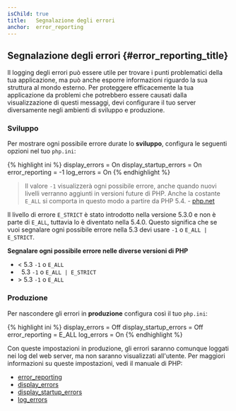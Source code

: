 ```yaml
---
isChild: true
title:   Segnalazione degli errori
anchor:  error_reporting
---
```


## Segnalazione degli errori {#error_reporting_title}

Il logging degli errori può essere utile per trovare i punti problematici della
tua applicazione, ma può anche esporre informazioni riguardo la sua struttura al
mondo esterno. Per proteggere efficacemente la tua applicazione da problemi che
potrebbero essere causati dalla visualizzazione di questi messaggi, devi
configurare il tuo server diversamente negli ambienti di sviluppo e produzione.

### Sviluppo

Per mostrare ogni possibile errore durate lo <strong>sviluppo</strong>,
configura le seguenti opzioni nel tuo `php.ini`:

{% highlight ini %}
display_errors = On
display_startup_errors = On
error_reporting = -1
log_errors = On
{% endhighlight %}

> Il valore `-1` visualizzerà ogni possibile errore, anche quando nuovi livelli
> verranno aggiunti in versioni future di PHP. Anche la costante `E_ALL` si
> comporta in questo modo a partire da PHP 5.4. -
> [php.net](http://php.net/function.error-reporting)

Il livello di errore `E_STRICT` è stato introdotto nella versione 5.3.0 e non è
parte di `E_ALL`, tuttavia lo è diventato nella 5.4.0. Questo significa che se
vuoi segnalare ogni possibile errore nella 5.3 devi usare `-1` o
`E_ALL | E_STRICT`.

**Segnalare ogni possibile errore nelle diverse versioni di PHP**

* &lt; 5.3 `-1` o `E_ALL`
* &nbsp; 5.3 `-1` o `E_ALL | E_STRICT`
* &gt; 5.3 `-1` o `E_ALL`

### Produzione

Per nascondere gli errori in <strong>produzione</strong> configura così il tuo
`php.ini`:

{% highlight ini %}
display_errors = Off
display_startup_errors = Off
error_reporting = E_ALL
log_errors = On
{% endhighlight %}

Con queste impostazioni in produzione, gli errori saranno comunque loggati nei
log del web server, ma non saranno visualizzati all'utente. Per maggiori
informazioni su queste impostazioni, vedi il manuale di PHP:

* [error_reporting](http://php.net/errorfunc.configuration#ini.error-reporting)
* [display_errors](http://php.net/errorfunc.configuration#ini.display-errors)
* [display_startup_errors](http://php.net/errorfunc.configuration#ini.display-startup-errors)
* [log_errors](http://php.net/errorfunc.configuration#ini.log-errors)

